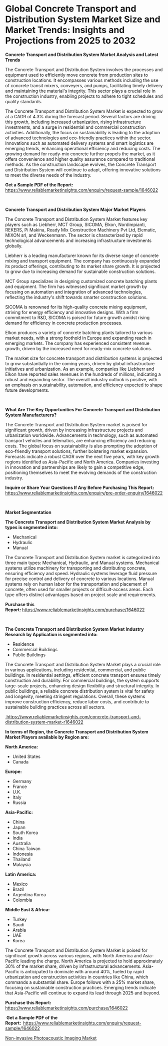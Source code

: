 <p><h1>Global Concrete Transport and Distribution System Market Size and Market Trends: Insights and Projections from 2025 to 2032</h1></p><p><strong>Concrete Transport and Distribution System Market Analysis and Latest Trends</strong></p>
<p><p>The Concrete Transport and Distribution System involves the processes and equipment used to efficiently move concrete from production sites to construction locations. It encompasses various methods including the use of concrete transit mixers, conveyers, and pumps, facilitating timely delivery and maintaining the material's integrity. This sector plays a crucial role in the construction industry, enabling projects to adhere to tight schedules and quality standards.</p><p>The Concrete Transport and Distribution System Market is expected to grow at a CAGR of 4.3% during the forecast period. Several factors are driving this growth, including increased urbanization, rising infrastructure investments, and a surge in residential and commercial construction activities. Additionally, the focus on sustainability is leading to the adoption of advanced technologies and eco-friendly practices within the sector. Innovations such as automated delivery systems and smart logistics are emerging trends, enhancing operational efficiency and reducing costs. The growing demand for ready-mix concrete further propels the market, as it offers convenience and higher quality assurance compared to traditional methods. As the construction landscape evolves, the Concrete Transport and Distribution System will continue to adapt, offering innovative solutions to meet the diverse needs of the industry.</p></p>
<p><strong>Get a Sample PDF of the Report:&nbsp;</strong> <a href="https://www.reliablemarketinsights.com/enquiry/request-sample/1646022?utm_campaign=3257&utm_medium=2&utm_source=Github&utm_content=ia&utm_term=29032025&utm_id=concrete-transport-and-distribution-system">https://www.reliablemarketinsights.com/enquiry/request-sample/1646022</a></p>
<p>&nbsp;</p>
<p><strong>Concrete Transport and Distribution System Major Market Players</strong></p>
<p><p>The Concrete Transport and Distribution System Market features key players such as Liebherr, MCT Group, SICOMA, Elkon, Nordimpianti, REKERS, Pi Makina, Ready Mix Construction Machinery Pvt Ltd, Elematic, MIXON srl, and Weckenmann. The sector is characterized by rapid technological advancements and increasing infrastructure investments globally.</p><p>Liebherr is a leading manufacturer known for its diverse range of concrete mixing and transport equipment. The company has continuously expanded its product offerings, contributing to its market share growth. It is projected to grow due to increasing demand for sustainable construction solutions.</p><p>MCT Group specializes in designing customized concrete batching plants and equipment. The firm has witnessed significant market growth by focusing on automation and integration of advanced technologies, reflecting the industry's shift towards smarter construction solutions. </p><p>SICOMA is renowned for its high-quality concrete mixing equipment, striving for energy efficiency and innovative designs. With a firm commitment to R&D, SICOMA is poised for future growth amidst rising demand for efficiency in concrete production processes.</p><p>Elkon produces a variety of concrete batching plants tailored to various market needs, with a strong foothold in Europe and expanding reach in emerging markets. The company has experienced consistent revenue growth, driven by the increased need for ready-mix concrete solutions.</p><p>The market size for concrete transport and distribution systems is projected to grow substantially in the coming years, driven by global infrastructure initiatives and urbanization. As an example, companies like Liebherr and Elkon have reported sales revenues in the hundreds of millions, indicating a robust and expanding sector. The overall industry outlook is positive, with an emphasis on sustainability, automation, and efficiency expected to shape future developments.</p></p>
<p>&nbsp;</p>
<p><strong>What Are The Key Opportunities For Concrete Transport and Distribution System Manufacturers?</strong></p>
<p><p>The Concrete Transport and Distribution System market is poised for significant growth, driven by increasing infrastructure projects and urbanization worldwide. Advancements in technology, such as automated transport vehicles and telematics, are enhancing efficiency and reducing costs. The global focus on sustainability is also prompting the adoption of eco-friendly transport solutions, further bolstering market expansion. Forecasts indicate a robust CAGR over the next five years, with key growth regions identified as Asia-Pacific and North America. Companies investing in innovation and partnerships are likely to gain a competitive edge, positioning themselves to meet the evolving demands of the construction industry.</p></p>
<p><strong>Inquire or Share Your Questions If Any Before Purchasing This Report:</strong> <a href="https://www.reliablemarketinsights.com/enquiry/pre-order-enquiry/1646022?utm_campaign=3257&utm_medium=2&utm_source=Github&utm_content=ia&utm_term=29032025&utm_id=concrete-transport-and-distribution-system">https://www.reliablemarketinsights.com/enquiry/pre-order-enquiry/1646022</a></p>
<p>&nbsp;</p>
<p><strong>Market Segmentation</strong></p>
<p><strong>The Concrete Transport and Distribution System Market Analysis by types is segmented into:</strong></p>
<p><ul><li>Mechanical</li><li>Hydraulic</li><li>Manual</li></ul></p>
<p><p>The Concrete Transport and Distribution System market is categorized into three main types: Mechanical, Hydraulic, and Manual systems. Mechanical systems utilize machinery for transporting and distributing concrete, ensuring efficiency and speed. Hydraulic systems leverage fluid pressure for precise control and delivery of concrete to various locations. Manual systems rely on human labor for the transportation and placement of concrete, often used for smaller projects or difficult-access areas. Each type offers distinct advantages based on project scale and requirements.</p></p>
<p><strong>Purchase this Report:&nbsp;</strong><a href="https://www.reliablemarketinsights.com/purchase/1646022?utm_campaign=3257&utm_medium=2&utm_source=Github&utm_content=ia&utm_term=29032025&utm_id=concrete-transport-and-distribution-system">https://www.reliablemarketinsights.com/purchase/1646022</a></p>
<p>&nbsp;</p>
<p><strong>The Concrete Transport and Distribution System Market Industry Research by Application is segmented into:</strong></p>
<p><ul><li>Residence</li><li>Commercial Buildings</li><li>Public Buildings</li></ul></p>
<p><p>The Concrete Transport and Distribution System Market plays a crucial role in various applications, including residential, commercial, and public buildings. In residential settings, efficient concrete transport ensures timely construction and durability. For commercial buildings, the system supports large-scale projects, enhancing design flexibility and structural integrity. In public buildings, a reliable concrete distribution system is vital for safety and longevity, meeting stringent regulations. Overall, these systems improve construction efficiency, reduce labor costs, and contribute to sustainable building practices across all sectors.</p></p>
<p><a href="https://www.reliablemarketinsights.com/concrete-transport-and-distribution-system-market-r1646022?utm_campaign=3257&utm_medium=2&utm_source=Github&utm_content=ia&utm_term=29032025&utm_id=concrete-transport-and-distribution-system">&nbsp;https://www.reliablemarketinsights.com/concrete-transport-and-distribution-system-market-r1646022</a></p>
<p><strong>In terms of Region, the Concrete Transport and Distribution System Market Players available by Region are:</strong></p>
<p>
    <p> <strong> North America: </strong>
        <ul>
            <li>United States</li>
            <li>Canada</li>
        </ul>
        </p> 
    <p> <strong> Europe: </strong>
        <ul>
            <li>Germany</li>
            <li>France</li>
            <li>U.K.</li>
            <li>Italy</li>
            <li>Russia</li>
        </ul>
        </p> 
    <p> <strong> Asia-Pacific: </strong>
        <ul>
            <li>China</li>
            <li>Japan</li>
            <li>South Korea</li>
            <li>India</li>
            <li>Australia</li>
            <li>China Taiwan</li>
            <li>Indonesia</li>
            <li>Thailand</li>
            <li>Malaysia</li>
        </ul>
        </p> 
    <p> <strong> Latin America: </strong>
        <ul>
            <li>Mexico</li>
            <li>Brazil</li>
            <li>Argentina Korea</li>
            <li>Colombia</li>
        </ul>
        </p> 
    <p> <strong> Middle East & Africa: </strong>
        <ul>
            <li>Turkey</li>
            <li>Saudi</li>
            <li>Arabia</li>
            <li>UAE</li>
            <li>Korea</li>
        </ul>
    </p>
    </p>
<p><p>The Concrete Transport and Distribution System Market is poised for significant growth across various regions, with North America and Asia-Pacific leading the charge. North America is projected to hold approximately 30% of the market share, driven by infrastructural advancements. Asia-Pacific is anticipated to dominate with around 40%, fueled by rapid urbanization and construction activities in countries like China, which commands a substantial share. Europe follows with a 25% market share, focusing on sustainable construction practices. Emerging trends indicate that Asia-Pacific will continue to expand its lead through 2025 and beyond.</p></p>
<p><strong>Purchase this Report: </strong><a href="https://www.reliablemarketinsights.com/purchase/1646022?utm_campaign=3257&utm_medium=2&utm_source=Github&utm_content=ia&utm_term=29032025&utm_id=concrete-transport-and-distribution-system">https://www.reliablemarketinsights.com/purchase/1646022</a></p>
<p>&nbsp;<strong>Get a Sample PDF of the Report:&nbsp;&nbsp;</strong><a href="https://www.reliablemarketinsights.com/enquiry/request-sample/1646022?utm_campaign=3257&utm_medium=2&utm_source=Github&utm_content=ia&utm_term=29032025&utm_id=concrete-transport-and-distribution-system">https://www.reliablemarketinsights.com/enquiry/request-sample/1646022</a></p>
<p><strong></strong></p>
<p><p><a href="https://github.com/cobinaydin13/Market-Research-Report-List-1/blob/main/non-invasive-photoacoustic-imaging-market.md?utm_campaign=3257&utm_medium=2&utm_source=Github&utm_content=ia&utm_term=29032025&utm_id=concrete-transport-and-distribution-system">Non-invasive Photoacoustic Imaging Market</a></p></p>